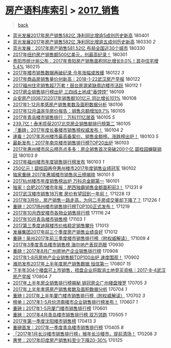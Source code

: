[房产语料库索引](../../README.md)  > [2017_销售](2017_销售.md)
====
> [back](../README.md)

- [蓝光发展2017年房产销售582亿 净利同比增逾5成创历史新高](http://jkwz.applinzi.com/ittc/7087039275600446471.html#%E8%93%9D%E5%85%89%E5%8F%91%E5%B1%952017%E5%B9%B4%E6%88%BF%E4%BA%A7%E9%94%80%E5%94%AE582%E4%BA%BF+%E5%87%80%E5%88%A9%E5%90%8C%E6%AF%94%E5%A2%9E%E9%80%BE5%E6%88%90%E5%88%9B%E5%8E%86%E5%8F%B2%E6%96%B0%E9%AB%98) 180401  
- [蓝光发展2017年房产销售582亿 净利同比增逾五成创历史新高](http://jkwz.applinzi.com/ittc/7086415417000330246.html#%E8%93%9D%E5%85%89%E5%8F%91%E5%B1%952017%E5%B9%B4%E6%88%BF%E4%BA%A7%E9%94%80%E5%94%AE582%E4%BA%BF+%E5%87%80%E5%88%A9%E5%90%8C%E6%AF%94%E5%A2%9E%E9%80%BE%E4%BA%94%E6%88%90%E5%88%9B%E5%8E%86%E5%8F%B2%E6%96%B0%E9%AB%98) 180330 *2* 
- [蓝光发展：2017年房产销售581.52亿 布局全国近30个城市](http://jkwz.applinzi.com/ittc/7086381199092352010.html#%E8%93%9D%E5%85%89%E5%8F%91%E5%B1%95%EF%BC%9A2017%E5%B9%B4%E6%88%BF%E4%BA%A7%E9%94%80%E5%94%AE581.52%E4%BA%BF+%E5%B8%83%E5%B1%80%E5%85%A8%E5%9B%BD%E8%BF%9130%E4%B8%AA%E5%9F%8E%E5%B8%82) 180330  
- [2017年纽约房产销售额500亿美元，创最高纪录！](http://jkwz.applinzi.com/ittc/7075447692681806855.html#2017%E5%B9%B4%E7%BA%BD%E7%BA%A6%E6%88%BF%E4%BA%A7%E9%94%80%E5%94%AE%E9%A2%9D500%E4%BA%BF%E7%BE%8E%E5%85%83%EF%BC%8C%E5%88%9B%E6%9C%80%E9%AB%98%E7%BA%AA%E5%BD%95%EF%BC%81) 180301  
- [贵阳市统计局公布：2017年贵阳房产销售面积同比增长9.0%！其中住宅增5.4%](http://jkwz.applinzi.com/ittc/7070256087716856842.html#%E8%B4%B5%E9%98%B3%E5%B8%82%E7%BB%9F%E8%AE%A1%E5%B1%80%E5%85%AC%E5%B8%83%EF%BC%9A2017%E5%B9%B4%E8%B4%B5%E9%98%B3%E6%88%BF%E4%BA%A7%E9%94%80%E5%94%AE%E9%9D%A2%E7%A7%AF%E5%90%8C%E6%AF%94%E5%A2%9E%E9%95%BF9.0%25%EF%BC%81%E5%85%B6%E4%B8%AD%E4%BD%8F%E5%AE%85%E5%A2%9E5.4%25) 180215  
- [2017年楼市销售数据再破纪录 今年涨幅或放缓](http://jkwz.applinzi.com/ittc/7061415024877110279.html#2017%E5%B9%B4%E6%A5%BC%E5%B8%82%E9%94%80%E5%94%AE%E6%95%B0%E6%8D%AE%E5%86%8D%E7%A0%B4%E7%BA%AA%E5%BD%95+%E4%BB%8A%E5%B9%B4%E6%B6%A8%E5%B9%85%E6%88%96%E6%94%BE%E7%BC%93) 180122 *3* 
- [2017年商品房销售量价创新高｜2018-1-22武汉房产早报](http://jkwz.applinzi.com/ittc/7061320126270276614.html#2017%E5%B9%B4%E5%95%86%E5%93%81%E6%88%BF%E9%94%80%E5%94%AE%E9%87%8F%E4%BB%B7%E5%88%9B%E6%96%B0%E9%AB%98%EF%BD%9C2018-1-22%E6%AD%A6%E6%B1%89%E6%88%BF%E4%BA%A7%E6%97%A9%E6%8A%A5) 180122  
- [2017福州住宅销售超7万套！鼓台房源紧缺周边楼市活跃](http://jkwz.applinzi.com/ittc/7057638007962600455.html#2017%E7%A6%8F%E5%B7%9E%E4%BD%8F%E5%AE%85%E9%94%80%E5%94%AE%E8%B6%857%E4%B8%87%E5%A5%97%EF%BC%81%E9%BC%93%E5%8F%B0%E6%88%BF%E6%BA%90%E7%B4%A7%E7%BC%BA%E5%91%A8%E8%BE%B9%E6%A5%BC%E5%B8%82%E6%B4%BB%E8%B7%83) 180112 *1* 
- [2017房企销售排行榜出炉 三四线土地成“香饽饽”](http://jkwz.applinzi.com/ittc/7056591022669169680.html#2017%E6%88%BF%E4%BC%81%E9%94%80%E5%94%AE%E6%8E%92%E8%A1%8C%E6%A6%9C%E5%87%BA%E7%82%89%C2%A0%E4%B8%89%E5%9B%9B%E7%BA%BF%E5%9C%9F%E5%9C%B0%E6%88%90%E2%80%9C%E9%A6%99%E9%A5%BD%E9%A5%BD%E2%80%9D) 180109  
- [众安房产(00672)2017年销售额101亿元 同比增长101%](http://jkwz.applinzi.com/ittc/7056296126481695760.html#%E4%BC%97%E5%AE%89%E6%88%BF%E4%BA%A7%2800672%292017%E5%B9%B4%E9%94%80%E5%94%AE%E9%A2%9D101%E4%BA%BF%E5%85%83+%E5%90%8C%E6%AF%94%E5%A2%9E%E9%95%BF101%25) 180108  
- [2017年1-12月孝感房产销售套数及面积数据分析](http://jkwz.applinzi.com/ittc/7055479270552372230.html#2017%E5%B9%B41-12%E6%9C%88%E5%AD%9D%E6%84%9F%E6%88%BF%E4%BA%A7%E9%94%80%E5%94%AE%E5%A5%97%E6%95%B0%E5%8F%8A%E9%9D%A2%E7%A7%AF%E6%95%B0%E6%8D%AE%E5%88%86%E6%9E%90) 180106  
- [2017年12月温哥华房价报告：销售总额增加9.7%](http://jkwz.applinzi.com/ittc/7055146397534258182.html#2017%E5%B9%B412%E6%9C%88%E6%B8%A9%E5%93%A5%E5%8D%8E%E6%88%BF%E4%BB%B7%E6%8A%A5%E5%91%8A%EF%BC%9A%E9%94%80%E5%94%AE%E6%80%BB%E9%A2%9D%E5%A2%9E%E5%8A%A09.7%25) 180105  
- [2017年青岛楼市销售排行：万科111亿居首](http://jkwz.applinzi.com/ittc/7055129716032275466.html#2017%E5%B9%B4%E9%9D%92%E5%B2%9B%E6%A5%BC%E5%B8%82%E9%94%80%E5%94%AE%E6%8E%92%E8%A1%8C%EF%BC%9A%E4%B8%87%E7%A7%91111%E4%BA%BF%E5%B1%85%E9%A6%96) 180105 *5* 
- [239.7亿！泰禾揽获2017北京房企销售额排行榜第二](http://jkwz.applinzi.com/ittc/7055129151969690631.html#239.7%E4%BA%BF%EF%BC%81%E6%B3%B0%E7%A6%BE%E6%8F%BD%E8%8E%B72017%E5%8C%97%E4%BA%AC%E6%88%BF%E4%BC%81%E9%94%80%E5%94%AE%E9%A2%9D%E6%8E%92%E8%A1%8C%E6%A6%9C%E7%AC%AC%E4%BA%8C) 180105  
- [「重磅」2017年度长春楼市销售榜权威发布！](http://jkwz.applinzi.com/ittc/7054648552234419206.html#%E3%80%8C%E9%87%8D%E7%A3%85%E3%80%8D2017%E5%B9%B4%E5%BA%A6%E9%95%BF%E6%98%A5%E6%A5%BC%E5%B8%82%E9%94%80%E5%94%AE%E6%A6%9C%E6%9D%83%E5%A8%81%E5%8F%91%E5%B8%83%EF%BC%81) 180104 *2* 
- [速看！2017年苏州楼市最高备案价、销售金额榜、涨跌榜出炉！](http://jkwz.applinzi.com/ittc/7054479104605160465.html#%E9%80%9F%E7%9C%8B%EF%BC%812017%E5%B9%B4%E8%8B%8F%E5%B7%9E%E6%A5%BC%E5%B8%82%E6%9C%80%E9%AB%98%E5%A4%87%E6%A1%88%E4%BB%B7%E3%80%81%E9%94%80%E5%94%AE%E9%87%91%E9%A2%9D%E6%A6%9C%E3%80%81%E6%B6%A8%E8%B7%8C%E6%A6%9C%E5%87%BA%E7%82%89%EF%BC%81) 180103 *5* 
- [最新发布！2017年南京楼市销售排行榜TOP20出炉](http://jkwz.applinzi.com/ittc/7054412067077882891.html#%E6%9C%80%E6%96%B0%E5%8F%91%E5%B8%83%EF%BC%812017%E5%B9%B4%E5%8D%97%E4%BA%AC%E6%A5%BC%E5%B8%82%E9%94%80%E5%94%AE%E6%8E%92%E8%A1%8C%E6%A6%9CTOP20%E5%87%BA%E7%82%89) 180103  
- [2017年惠州楼市风云榜亮点多多：房企销售首次突破200个亿 碧桂园蝉联销冠](http://jkwz.applinzi.com/ittc/7054400338000348167.html#2017%E5%B9%B4%E6%83%A0%E5%B7%9E%E6%A5%BC%E5%B8%82%E9%A3%8E%E4%BA%91%E6%A6%9C%E4%BA%AE%E7%82%B9%E5%A4%9A%E5%A4%9A%EF%BC%9A%E6%88%BF%E4%BC%81%E9%94%80%E5%94%AE%E9%A6%96%E6%AC%A1%E7%AA%81%E7%A0%B4200%E4%B8%AA%E4%BA%BF+%E7%A2%A7%E6%A1%82%E5%9B%AD%E8%9D%89%E8%81%94%E9%94%80%E5%86%A0) 180103 *9* 
- [2017年福州楼市年度销售排行榜发布](http://jkwz.applinzi.com/ittc/7054288757803451409.html#2017%E5%B9%B4%E7%A6%8F%E5%B7%9E%E6%A5%BC%E5%B8%82%E5%B9%B4%E5%BA%A6%E9%94%80%E5%94%AE%E6%8E%92%E8%A1%8C%E6%A6%9C%E5%8F%91%E5%B8%83) 180103 *1* 
- [250亿元！碧桂园再夺惠州楼市2017年度销售业绩冠军](http://jkwz.applinzi.com/ittc/7054028502460793863.html#250%E4%BA%BF%E5%85%83%EF%BC%81%E7%A2%A7%E6%A1%82%E5%9B%AD%E5%86%8D%E5%A4%BA%E6%83%A0%E5%B7%9E%E6%A5%BC%E5%B8%822017%E5%B9%B4%E5%BA%A6%E9%94%80%E5%94%AE%E4%B8%9A%E7%BB%A9%E5%86%A0%E5%86%9B) 180102  
- [独家重磅 2017年惠城楼市销售风云榜揭晓](http://jkwz.applinzi.com/ittc/7053612267214472202.html#%E7%8B%AC%E5%AE%B6%E9%87%8D%E7%A3%85+2017%E5%B9%B4%E6%83%A0%E5%9F%8E%E6%A5%BC%E5%B8%82%E9%94%80%E5%94%AE%E9%A3%8E%E4%BA%91%E6%A6%9C%E6%8F%AD%E6%99%93) 180101 *5* 
- [2017杭州楼市年度销售榜出炉 万科总金额第一](http://jkwz.applinzi.com/ittc/7053590578682397703.html#2017%E6%9D%AD%E5%B7%9E%E6%A5%BC%E5%B8%82%E5%B9%B4%E5%BA%A6%E9%94%80%E5%94%AE%E6%A6%9C%E5%87%BA%E7%82%89+%E4%B8%87%E7%A7%91%E6%80%BB%E9%87%91%E9%A2%9D%E7%AC%AC%E4%B8%80) 180101  
- [独家！合肥2017楼市年报：肥西独霸销售金额面积前3！](http://jkwz.applinzi.com/ittc/7053339365818762251.html#%E7%8B%AC%E5%AE%B6%EF%BC%81%E5%90%88%E8%82%A52017%E6%A5%BC%E5%B8%82%E5%B9%B4%E6%8A%A5%EF%BC%9A%E8%82%A5%E8%A5%BF%E7%8B%AC%E9%9C%B8%E9%94%80%E5%94%AE%E9%87%91%E9%A2%9D%E9%9D%A2%E7%A7%AF%E5%89%8D3%EF%BC%81) 171231 *9* 
- [2017武汉楼市销售18万套 房价有望回到一年前！](http://jkwz.applinzi.com/ittc/7052118573969851408.html#2017%E6%AD%A6%E6%B1%89%E6%A5%BC%E5%B8%82%E9%94%80%E5%94%AE18%E4%B8%87%E5%A5%97+%E6%88%BF%E4%BB%B7%E6%9C%89%E6%9C%9B%E5%9B%9E%E5%88%B0%E4%B8%80%E5%B9%B4%E5%89%8D%EF%BC%81) 171228 *13* 
- [2017年3月份，房产销售一路走高，为何二手房成交量却下降了？](http://jkwz.applinzi.com/ittc/7051302249349776400.html#2017%E5%B9%B43%E6%9C%88%E4%BB%BD%EF%BC%8C%E6%88%BF%E4%BA%A7%E9%94%80%E5%94%AE%E4%B8%80%E8%B7%AF%E8%B5%B0%E9%AB%98%EF%BC%8C%E4%B8%BA%E4%BD%95%E4%BA%8C%E6%89%8B%E6%88%BF%E6%88%90%E4%BA%A4%E9%87%8F%E5%8D%B4%E4%B8%8B%E9%99%8D%E4%BA%86%EF%BC%9F) 171226 *1* 
- [重磅！2017扬州楼市销售排行榜TOP100正式发布！](http://jkwz.applinzi.com/ittc/7048745353459794961.html#%E9%87%8D%E7%A3%85%EF%BC%812017%E6%89%AC%E5%B7%9E%E6%A5%BC%E5%B8%82%E9%94%80%E5%94%AE%E6%8E%92%E8%A1%8C%E6%A6%9CTOP100%E6%AD%A3%E5%BC%8F%E5%8F%91%E5%B8%83%EF%BC%81) 171219  
- [2017年10月西安楼市各物业销售排行榜](http://jkwz.applinzi.com/ittc/7036625022469276688.html#2017%E5%B9%B410%E6%9C%88%E8%A5%BF%E5%AE%89%E6%A5%BC%E5%B8%82%E5%90%84%E7%89%A9%E4%B8%9A%E9%94%80%E5%94%AE%E6%8E%92%E8%A1%8C%E6%A6%9C) 171116 *24* 
- [2017年10月青岛楼市销售榜](http://jkwz.applinzi.com/ittc/7031639211227218961.html#2017%E5%B9%B410%E6%9C%88%E9%9D%92%E5%B2%9B%E6%A5%BC%E5%B8%82%E9%94%80%E5%94%AE%E6%A6%9C) 171103 *1* 
- [2017第三季度迪拜楼市价格稳定销售攀升](http://jkwz.applinzi.com/ittc/7023936784935945232.html#2017%E7%AC%AC%E4%B8%89%E5%AD%A3%E5%BA%A6%E8%BF%AA%E6%8B%9C%E6%A5%BC%E5%B8%82%E4%BB%B7%E6%A0%BC%E7%A8%B3%E5%AE%9A%E9%94%80%E5%94%AE%E6%94%80%E5%8D%87) 171013  
- [发展集团2017年前三个季度房产销售业绩良好](http://jkwz.applinzi.com/ittc/7023498773051999249.html#%E5%8F%91%E5%B1%95%E9%9B%86%E5%9B%A22017%E5%B9%B4%E5%89%8D%E4%B8%89%E4%B8%AA%E5%AD%A3%E5%BA%A6%E6%88%BF%E4%BA%A7%E9%94%80%E5%94%AE%E4%B8%9A%E7%BB%A9%E8%89%AF%E5%A5%BD) 171012  
- [重磅！泉州2017年前三季度楼市销售排行榜（附权威解读）](http://jkwz.applinzi.com/ittc/7022362798309508113.html#%E9%87%8D%E7%A3%85%EF%BC%81%E6%B3%89%E5%B7%9E2017%E5%B9%B4%E5%89%8D%E4%B8%89%E5%AD%A3%E5%BA%A6%E6%A5%BC%E5%B8%82%E9%94%80%E5%94%AE%E6%8E%92%E8%A1%8C%E6%A6%9C%EF%BC%88%E9%99%84%E6%9D%83%E5%A8%81%E8%A7%A3%E8%AF%BB%EF%BC%89) 171009 *4* 
- [2017年3季度青岛楼市销售榜 海尔地产表现亮眼](http://jkwz.applinzi.com/ittc/7019200101845828624.html#2017%E5%B9%B43%E5%AD%A3%E5%BA%A6%E9%9D%92%E5%B2%9B%E6%A5%BC%E5%B8%82%E9%94%80%E5%94%AE%E6%A6%9C+%E6%B5%B7%E5%B0%94%E5%9C%B0%E4%BA%A7%E8%A1%A8%E7%8E%B0%E4%BA%AE%E7%9C%BC) 170930  
- [重磅！2017年8月广州房地产企业销售排行榜](http://jkwz.applinzi.com/ittc/7011046451613008912.html#%E9%87%8D%E7%A3%85%EF%BC%812017%E5%B9%B48%E6%9C%88%E5%B9%BF%E5%B7%9E%E6%88%BF%E5%9C%B0%E4%BA%A7%E4%BC%81%E4%B8%9A%E9%94%80%E5%94%AE%E6%8E%92%E8%A1%8C%E6%A6%9C) 170908  
- [2017年1-8月房地产企业销售额TOP100出炉 速度围观！](http://jkwz.applinzi.com/ittc/7008635898441499665.html#2017%E5%B9%B41-8%E6%9C%88%E6%88%BF%E5%9C%B0%E4%BA%A7%E4%BC%81%E4%B8%9A%E9%94%80%E5%94%AE%E9%A2%9DTOP100%E5%87%BA%E7%82%89+%E9%80%9F%E5%BA%A6%E5%9B%B4%E8%A7%82%EF%BC%81) 170902  
- [潍坊发布2017年上半年度房产销售数据 恒信第一](http://jkwz.applinzi.com/ittc/6999090208241632272.html#%E6%BD%8D%E5%9D%8A%E5%8F%91%E5%B8%832017%E5%B9%B4%E4%B8%8A%E5%8D%8A%E5%B9%B4%E5%BA%A6%E6%88%BF%E4%BA%A7%E9%94%80%E5%94%AE%E6%95%B0%E6%8D%AE+%E6%81%92%E4%BF%A1%E7%AC%AC%E4%B8%80) 170807 *15* 
- [下半年304个楼盘可上市销售，捂盘企业将取消土地竞买资格｜2017-8-4武汉房产早报](http://jkwz.applinzi.com/ittc/6997862951426720784.html#%E4%B8%8B%E5%8D%8A%E5%B9%B4304%E4%B8%AA%E6%A5%BC%E7%9B%98%E5%8F%AF%E4%B8%8A%E5%B8%82%E9%94%80%E5%94%AE%EF%BC%8C%E6%8D%82%E7%9B%98%E4%BC%81%E4%B8%9A%E5%B0%86%E5%8F%96%E6%B6%88%E5%9C%9F%E5%9C%B0%E7%AB%9E%E4%B9%B0%E8%B5%84%E6%A0%BC%EF%BD%9C2017-8-4%E6%AD%A6%E6%B1%89%E6%88%BF%E4%BA%A7%E6%97%A9%E6%8A%A5) 170804 *7* 
- [2017年上半年房企销售排行榜揭秘 销冠房企广州楼盘搜罗](http://jkwz.applinzi.com/ittc/6986863926086992913.html#2017%E5%B9%B4%E4%B8%8A%E5%8D%8A%E5%B9%B4%E6%88%BF%E4%BC%81%E9%94%80%E5%94%AE%E6%8E%92%E8%A1%8C%E6%A6%9C%E6%8F%AD%E7%A7%98+%E9%94%80%E5%86%A0%E6%88%BF%E4%BC%81%E5%B9%BF%E5%B7%9E%E6%A5%BC%E7%9B%98%E6%90%9C%E7%BD%97) 170705 *3* 
- [2017年上半年孝感房产销售套数及面积数据分析](http://jkwz.applinzi.com/ittc/6986456757285946372.html#2017%E5%B9%B4%E4%B8%8A%E5%8D%8A%E5%B9%B4%E5%AD%9D%E6%84%9F%E6%88%BF%E4%BA%A7%E9%94%80%E5%94%AE%E5%A5%97%E6%95%B0%E5%8F%8A%E9%9D%A2%E7%A7%AF%E6%95%B0%E6%8D%AE%E5%88%86%E6%9E%90) 170704 *1* 
- [重磅ㅣ2017年上半年厦门楼市销售排行榜（附权威解读）](http://jkwz.applinzi.com/ittc/6985769988123001861.html#%E9%87%8D%E7%A3%85%E3%85%A32017%E5%B9%B4%E4%B8%8A%E5%8D%8A%E5%B9%B4%E5%8E%A6%E9%97%A8%E6%A5%BC%E5%B8%82%E9%94%80%E5%94%AE%E6%8E%92%E8%A1%8C%E6%A6%9C%EF%BC%88%E9%99%84%E6%9D%83%E5%A8%81%E8%A7%A3%E8%AF%BB%EF%BC%89) 170702 *3* 
- [榜单丨2017年1-5月份济南楼市企业销售排行榜发布！](http://jkwz.applinzi.com/ittc/6976358236176253957.html#%E6%A6%9C%E5%8D%95%E4%B8%A82017%E5%B9%B41-5%E6%9C%88%E4%BB%BD%E6%B5%8E%E5%8D%97%E6%A5%BC%E5%B8%82%E4%BC%81%E4%B8%9A%E9%94%80%E5%94%AE%E6%8E%92%E8%A1%8C%E6%A6%9C%E5%8F%91%E5%B8%83%EF%BC%81) 170607 *1* 
- [重磅ㅣ2017年1-5月厦门楼市销售排行榜](http://jkwz.applinzi.com/ittc/6974278201571279876.html#%E9%87%8D%E7%A3%85%E3%85%A32017%E5%B9%B41-5%E6%9C%88%E5%8E%A6%E9%97%A8%E6%A5%BC%E5%B8%82%E9%94%80%E5%94%AE%E6%8E%92%E8%A1%8C%E6%A6%9C) 170601  
- [重磅｜2017年4月青岛楼市销售排行榜 双万领跑](http://jkwz.applinzi.com/ittc/6964168841864152068.html#%E9%87%8D%E7%A3%85%EF%BD%9C2017%E5%B9%B44%E6%9C%88%E9%9D%92%E5%B2%9B%E6%A5%BC%E5%B8%82%E9%94%80%E5%94%AE%E6%8E%92%E8%A1%8C%E6%A6%9C+%E5%8F%8C%E4%B8%87%E9%A2%86%E8%B7%91) 170505 *1* 
- [2017年第一季度沈阳楼市销售榜](http://jkwz.applinzi.com/ittc/6955930491499840516.html#2017%E5%B9%B4%E7%AC%AC%E4%B8%80%E5%AD%A3%E5%BA%A6%E6%B2%88%E9%98%B3%E6%A5%BC%E5%B8%82%E9%94%80%E5%94%AE%E6%A6%9C) 170413 *3* 
- [重磅首发｜2017年一季度青岛楼市销售排行榜](http://jkwz.applinzi.com/ittc/6953108773223793669.html#%E9%87%8D%E7%A3%85%E9%A6%96%E5%8F%91%EF%BD%9C2017%E5%B9%B4%E4%B8%80%E5%AD%A3%E5%BA%A6%E9%9D%92%E5%B2%9B%E6%A5%BC%E5%B8%82%E9%94%80%E5%94%AE%E6%8E%92%E8%A1%8C%E6%A6%9C) 170405 *8* 
- [「2017年1月长沙楼市销售排行榜」猴年长沙楼市，提前清场！](http://jkwz.applinzi.com/ittc/6932197942369977349.html#%E3%80%8C2017%E5%B9%B41%E6%9C%88%E9%95%BF%E6%B2%99%E6%A5%BC%E5%B8%82%E9%94%80%E5%94%AE%E6%8E%92%E8%A1%8C%E6%A6%9C%E3%80%8D%E7%8C%B4%E5%B9%B4%E9%95%BF%E6%B2%99%E6%A5%BC%E5%B8%82%EF%BC%8C%E6%8F%90%E5%89%8D%E6%B8%85%E5%9C%BA%EF%BC%81) 170208 *3* 
- [惠誉：2017年印度房产销售料至少下降20-30%](http://jkwz.applinzi.com/ittc/6927172655492105220.html#%E6%83%A0%E8%AA%89%EF%BC%9A2017%E5%B9%B4%E5%8D%B0%E5%BA%A6%E6%88%BF%E4%BA%A7%E9%94%80%E5%94%AE%E6%96%99%E8%87%B3%E5%B0%91%E4%B8%8B%E9%99%8D20-30%25) 170125  
